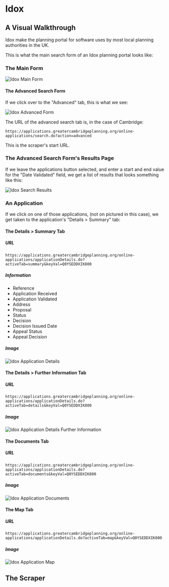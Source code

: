 # Idox

## A Visual Walkthrough

Idox make the planning portal for software uses by most local planning authorities in the UK.

This is what the main search form of an Idox planning portal looks like:

### The Main Form

![Idox Main Form](images/idox_main_form.png)

#### The Advanced Search Form

If we click over to the "Advanced" tab, this is what we see:

![Idox Advanced Form](images/idox_main_form_advanced.png)

The URL of the advanced search tab is, in the case of Cambridge:

`https://applications.greatercambridgeplanning.org/online-applications/search.do?action=advanced`

This is the scraper's start URL.

### The Advanced Search Form's Results Page

If we leave the applications button selected, and enter a start and end value for the "Date Validated" field, we get a list of results that looks something like this:

![Idox Search Results](images/idox_main_form_advanced_results.png)

### An Application

If we click on one of those applications, (not on pictured in this case), we get taken to the application's "Details > Summary" tab:

#### The Details > Summary Tab

##### URL

`https://applications.greatercambridgeplanning.org/online-applications/applicationDetails.do?activeTab=summary&keyVal=Q0YSEDDXIK800`

##### Information

- Reference
- Application Received
- Application Validated
- Address
- Proposal
- Status
- Decision
- Decision Issued Date
- Appeal Status
- Appeal Decision

##### Image

![Idox Application Details](images/idox_application_details_summary.png)

#### The Details > Further Information Tab

##### URL

`https://applications.greatercambridgeplanning.org/online-applications/applicationDetails.do?activeTab=details&keyVal=Q0YSEDDXIK800`

##### Image

![Idox Application Details Further Information](images/idox_application_details_further_information.png)

#### The Documents Tab

##### URL

`https://applications.greatercambridgeplanning.org/online-applications/applicationDetails.do?activeTab=documents&keyVal=Q0YSEDDXIK800`

##### Image

![Idox Application Documents](images/idox_application_documents.png)

#### The Map Tab

##### URL

`https://applications.greatercambridgeplanning.org/online-applications/applicationDetails.do?activeTab=map&keyVal=Q0YSEDDXIK800`

##### Image

![Idox Application Map](images/idox_application_map.png)

## The Scraper

